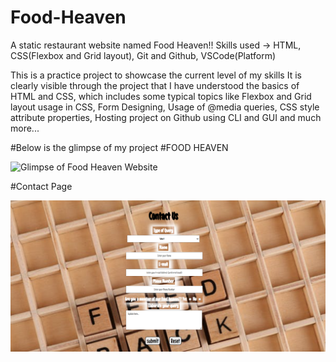 # Food-Heaven
A static restaurant website named Food Heaven!!
Skills used -> HTML, CSS(Flexbox and Grid layout), Git and Github, VSCode(Platform)

This is a practice project to showcase the current level of my skills
It is clearly visible through the project that I have understood the basics of HTML and CSS, which includes some typical topics like Flexbox and Grid layout usage in CSS, Form Designing, Usage of @media queries, CSS style attribute properties, Hosting project on Github using CLI and GUI and much more...

#Below is the glimpse of my project #FOOD HEAVEN

![Glimpse of Food Heaven Website](./website-img/img-wesite-Food-Heaven.png)

#Contact Page

![Glimpse of Food Heaven Website Contact Page](./website-img/img-contact-page.png)
